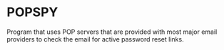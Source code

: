 # POPSPY

Program that uses POP servers that are provided with most major email providers to check the email for active password reset links.